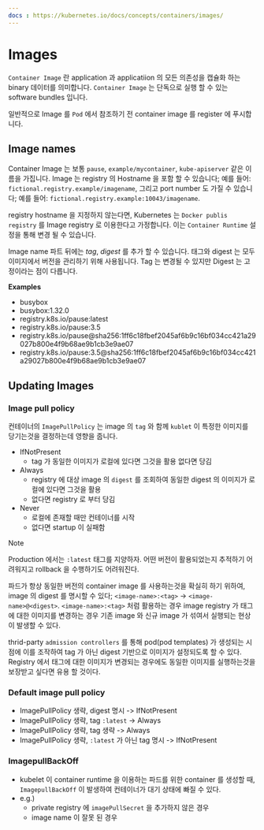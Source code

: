 ```yaml
---
docs : https://kubernetes.io/docs/concepts/containers/images/
---
```

# Images

`Container Image` 란 application 과 applicatiion 의 모든 의존성을 캡슐화 하는 binary 데이터를 의미합니다. `Container Image` 는 단독으로 실행 할 수 있는 software bundles 입니다.

일반적으로 Image 를 `Pod` 에서 참조하기 전 container image 를 register 에 푸시합니다.

## Image names

Container Image 는 보통 `pause`, `example/mycontainer`, `kube-apiserver` 같은 이름을 가집니다. Image 는 registry 의 Hostname 을 포함 할 수 있습니다; 예를 들어: `fictional.registry.example/imagename`, 그리고 port number 도 가질 수 있습니다; 예를 들어: `fictional.registry.example:10043/imagename`.

registry hostname 을 지정하지 않는다면, Kubernetes 는 `Docker publis registry` 를 Image registry 로 이용한다고 가정합니다. 이는 `Container Runtime` 설정을 통해 변경 될 수 있습니다.

Image name 파트 뒤에는 _tag_, _digest_ 를 추가 할 수 있습니다. 태그와 digest 는 모두 이미지에서 버전을 관리하기 위해 사용됩니다. Tag 는 변경될 수 있지만 Digest 는 고정이라는 점이 다릅니다.

**Examples**
- busybox
- busybox:1.32.0
- registry.k8s.io/pause:latest
- registry.k8s.io/pause:3.5
- registry.k8s.io/pause@sha256:1ff6c18fbef2045af6b9c16bf034cc421a29027b800e4f9b68ae9b1cb3e9ae07
- registry.k8s.io/pause:3.5@sha256:1ff6c18fbef2045af6b9c16bf034cc421a29027b800e4f9b68ae9b1cb3e9ae07

## Updating Images

### Image pull policy

컨테이너의 `ImagePullPolicy` 는 image 의 `tag` 와 함께 `kublet` 이 특정한 이미지를 당기는것을 결정하는데 영향을 줍니다.

- IfNotPresent
  - tag 가 동일한 이미지가 로컬에 있다면 그것을 활용 없다면 당김 
- Always
  - registry 에 대상 image 의 `digest` 를 조회하여 동일한 digest 의 이미지가 로컬에 있다면 그것을 활용
  - 없다면 registry 로 부터 당김
- Never
  - 로컬에 존재할 때만 컨테이너를 시작
  - 없다면 startup 이 실패함

> [!Note]
> Production 에서는 `:latest` 태그를 지양하자.
> 어떤 버전이 활용되었는지 추적하기 어려워지고 rollback 을 수행하기도 어려워진다.

파드가 항상 동일한 버전의 container image 를 사용하는것을 확실히 하기 위하여, image 의 digest 를 명시할 수 있다;
`<image-name>:<tag>` -> `<image-name>@<digest>`. `<image-name>:<tag>` 처럼 활용하는 경우 image registry 가 태그에 대한 이미지를 변경하는 경우 기존 image 와 신규 image 가 섞여서 실행되는 현상이 발생할 수 있다.

thrid-party `admission controllers` 를 통해 pod(pod templates) 가 생성되는 시점에 이를 조작하여 tag 가 아닌 digest 기반으로 이미지가 설정되도록 할 수 있다. Registry 에서 태그에 대한 이미지가 변경되는 경우에도 동일한 이미지를 실행하는것을 보장받고 싶다면 유용 할 것이다.

### Default image pull policy

- ImagePullPolicy 생략, digest 명시              -> IfNotPresent
- ImagePullPolicy 생략, tag `:latest`           -> Always
- ImagePullPolicy 생략, tag 생략                 -> Always
- ImagePullPolicy 생략, `:latest` 가 아닌 tag 명시 -> IfNotPresent

### ImagepullBackOff

- kubelet 이 container runtime 을 이용하는 파드를 위한 container 를 생성할 때, `ImagepullBackOff` 이 발생하여 컨테이너가 대기 상태에 빠질 수 있다.
- e.g.)
  - private registry 에 `imagePullSecret` 을 추가하지 않은 경우
  - image name 이 잘못 된 경우
  
